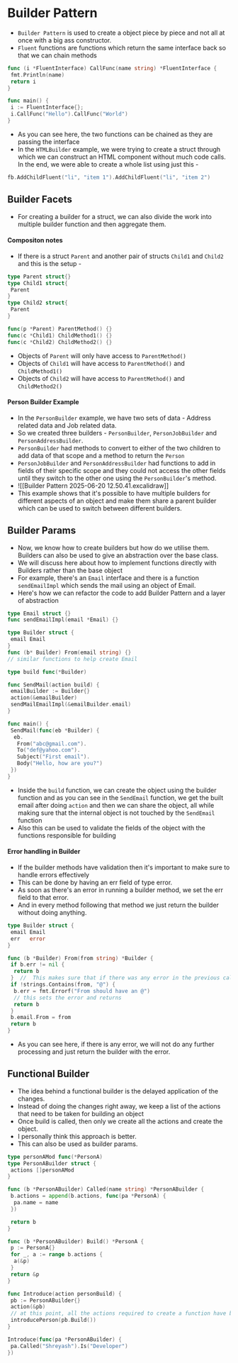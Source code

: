 # Builder Pattern

- `Builder Pattern` is used to create a object piece by piece and not all at once with a big ass constructor.
- `Fluent` functions are functions which return the same interface back so that we can chain methods

```go
func (i *FluentInterface) CallFunc(name string) *FluentInterface {
 fmt.Println(name)
 return i
}

func main() {
 i := FluentInterface{};
 i.CallFunc("Hello").CallFunc("World")
}
```

- As you can see here, the two functions can be chained as they are passing the interface
- In the `HTMLBuilder` example, we were trying to create a struct through which we can construct an HTML component without much code calls. In the end, we were able to create a whole list using just this -

```go
fb.AddChildFluent("li", "item 1").AddChildFluent("li", "item 2")
```

## Builder Facets

- For creating a builder for a struct, we can also divide the work into multiple builder function and then aggregate them.

#### Compositon notes

- If there is a struct `Parent` and another pair of structs `Child1` and `Child2` and this is the setup -

```go
type Parent struct{}
type Child1 struct{
 Parent
}
type Child2 struct{
 Parent
}

func(p *Parent) ParentMethod() {}
func(c *Child1) ChildMethod1() {}
func(c *Child2) ChildMethod2() {}
```

- Objects of `Parent` will only have access to `ParentMethod()`
- Objects of `Child1` will have access to `ParentMethod()` and `ChildMethod1()`
- Objects of `Child2` will have access to `ParentMethod()` and `ChildMethod2()`

#### Person Builder Example

- In the `PersonBuilder` example, we have two sets of data - Address related data and Job related data.
- So we created three builders - `PersonBuilder`, `PersonJobBuilder` and `PersonAddressBuilder`.
- `PersonBuilder` had methods to convert to either of the two children to add data of that scope and a method to return the `Person`
- `PersonJobBuilder` and `PersonAddressBuilder` had functions to add in fields of their specific scope and they could not access the other fields until they switch to the other one using the `PersonBuilder`'s method.
- ![[Builder Pattern 2025-06-20 12.50.41.excalidraw]]
- This example shows that it's possible to have multiple builders for different aspects of an object and make them share a parent builder which can be used to switch between different builders.

## Builder Params

- Now, we know how to create builders but how do we utilise them. Builders can also be used to give an abstraction over the base class.
- We will discuss here about how to implement functions directly with Builders rather than the base object
- For example, there's an `Email` interface and there is a function `sendEmailImpl` which sends the mail using an object of Email.
- Here's how we can refactor the code to add Builder Pattern and a layer of abstraction

```go
type Email struct {}
func sendEmailImpl(email *Email) {}

type Builder struct {
 email Email
}
func (b* Builder) From(email string) {}
// similar functions to help create Email

type build func(*Builder)

func SendMail(action build) {
 emailBuilder := Builder{}
 action(&emailBuilder)
 sendMailEmailImpl(&emailBuilder.email)
}

func main() {
 SendMail(func(eb *Builder) {
  eb.
   From("abc@gmail.com").
   To("def@yahoo.com").
   Subject("First email").
   Body("Hello, how are you?")
 })
}
```

- Inside the `build` function, we can create the object using the builder function and as you can see in the `SendEmail` function, we get the built email after doing `action` and then we can share the object, all while making sure that the internal object is not touched by the `SendEmail` function
- Also this can be used to validate the fields of the object with the functions responsible for building

#### Error handling in Builder

- If the builder methods have validation then it's important to make sure to handle errors effectively
- This can be done by having an err field of type error.
- As soon as there's an error in running a builder method, we set the err field to that error.
- And in every method following that method we just return the builder without doing anything.

```go
type Builder struct {
 email Email
 err   error
}

func (b *Builder) From(from string) *Builder {
 if b.err != nil {
  return b
 }  //  This makes sure that if there was any error in the previous calls, we will not do any processing in this call
 if !strings.Contains(from, "@") {
  b.err = fmt.Errorf("From should have an @")
  // this sets the error and returns
  return b
 }
 b.email.From = from
 return b
}
```

- As you can see here, if there is any error, we will not do any further processing and just return the builder with the error.

## Functional Builder

- The idea behind a functional builder is the delayed application of the changes.
- Instead of doing the changes right away, we keep a list of the actions that need to be taken for building an object
- Once build is called, then only we create all the actions and create the object.
- I personally think this approach is better.
- This can also be used as builder params.

```go
type personAMod func(*PersonA)
type PersonABuilder struct {
 actions []personAMod
}

func (b *PersonABuilder) Called(name string) *PersonABuilder {
 b.actions = append(b.actions, func(pa *PersonA) {
  pa.name = name
 })

 return b
}

func (b *PersonABuilder) Build() *PersonA {
 p := PersonA{}
 for _, a := range b.actions {
  a(&p)
 }
 return &p
}

func Introduce(action personBuild) {
 pb := PersonABuilder{}
 action(&pb)
 // at this point, all the actions required to create a function have been added
 introducePerson(pb.Build())
}

Introduce(func(pa *PersonABuilder) {
 pa.Called("Shreyash").Is("Developer")
})

```
